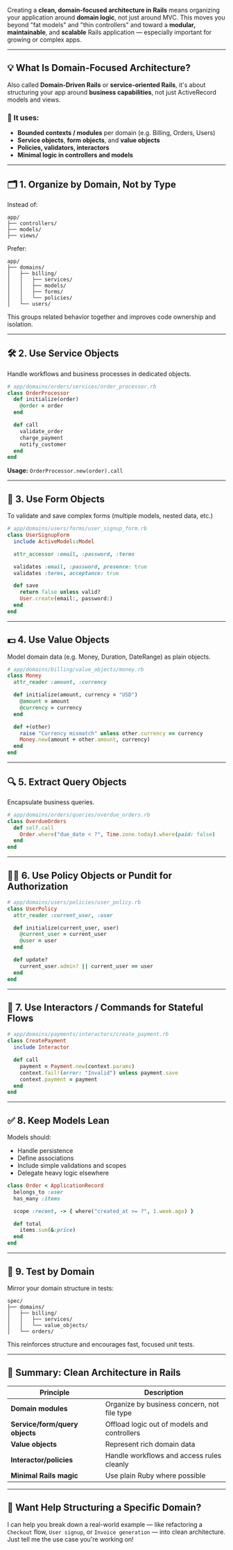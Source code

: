 Creating a **clean, domain-focused architecture in Rails** means organizing your application around **domain logic**, not just around MVC. This moves you beyond "fat models" and "thin controllers" and toward a **modular, maintainable**, and **scalable** Rails application — especially important for growing or complex apps.

---

## 💡 What Is Domain-Focused Architecture?

Also called **Domain-Driven Rails** or **service-oriented Rails**, it's about structuring your app around **business capabilities**, not just ActiveRecord models and views.

### 🧱 It uses:

* **Bounded contexts / modules** per domain (e.g. Billing, Orders, Users)
* **Service objects**, **form objects**, and **value objects**
* **Policies, validators, interactors**
* **Minimal logic in controllers and models**

---

## 🗂️ 1. **Organize by Domain, Not by Type**

Instead of:

```
app/
├── controllers/
├── models/
├── views/
```

Prefer:

```
app/
├── domains/
│   ├── billing/
│   │   ├── services/
│   │   ├── models/
│   │   ├── forms/
│   │   └── policies/
│   └── users/
```

This groups related behavior together and improves code ownership and isolation.

---

## 🛠️ 2. **Use Service Objects**

Handle workflows and business processes in dedicated objects.

```ruby
# app/domains/orders/services/order_processor.rb
class OrderProcessor
  def initialize(order)
    @order = order
  end

  def call
    validate_order
    charge_payment
    notify_customer
  end
end
```

**Usage:** `OrderProcessor.new(order).call`

---

## 🧾 3. **Use Form Objects**

To validate and save complex forms (multiple models, nested data, etc.)

```ruby
# app/domains/users/forms/user_signup_form.rb
class UserSignupForm
  include ActiveModel::Model

  attr_accessor :email, :password, :terms

  validates :email, :password, presence: true
  validates :terms, acceptance: true

  def save
    return false unless valid?
    User.create(email:, password:)
  end
end
```

---

## 💵 4. **Use Value Objects**

Model domain data (e.g. Money, Duration, DateRange) as plain objects.

```ruby
# app/domains/billing/value_objects/money.rb
class Money
  attr_reader :amount, :currency

  def initialize(amount, currency = "USD")
    @amount = amount
    @currency = currency
  end

  def +(other)
    raise "Currency mismatch" unless other.currency == currency
    Money.new(amount + other.amount, currency)
  end
end
```

---

## 🔍 5. **Extract Query Objects**

Encapsulate business queries.

```ruby
# app/domains/orders/queries/overdue_orders.rb
class OverdueOrders
  def self.call
    Order.where("due_date < ?", Time.zone.today).where(paid: false)
  end
end
```

---

## 🧑‍⚖️ 6. **Use Policy Objects or Pundit for Authorization**

```ruby
# app/domains/users/policies/user_policy.rb
class UserPolicy
  attr_reader :current_user, :user

  def initialize(current_user, user)
    @current_user = current_user
    @user = user
  end

  def update?
    current_user.admin? || current_user == user
  end
end
```

---

## 🔄 7. **Use Interactors / Commands for Stateful Flows**

```ruby
# app/domains/payments/interactors/create_payment.rb
class CreatePayment
  include Interactor

  def call
    payment = Payment.new(context.params)
    context.fail!(error: "Invalid") unless payment.save
    context.payment = payment
  end
end
```

---

## ✅ 8. **Keep Models Lean**

Models should:

* Handle persistence
* Define associations
* Include simple validations and scopes
* Delegate heavy logic elsewhere

```ruby
class Order < ApplicationRecord
  belongs_to :user
  has_many :items

  scope :recent, -> { where("created_at >= ?", 1.week.ago) }

  def total
    items.sum(&:price)
  end
end
```

---

## 🧪 9. **Test by Domain**

Mirror your domain structure in tests:

```
spec/
├── domains/
│   ├── billing/
│   │   ├── services/
│   │   └── value_objects/
│   └── orders/
```

This reinforces structure and encourages fast, focused unit tests.

---

## 🧘 Summary: Clean Architecture in Rails

| Principle                      | Description                                 |
| ------------------------------ | ------------------------------------------- |
| **Domain modules**             | Organize by business concern, not file type |
| **Service/form/query objects** | Offload logic out of models and controllers |
| **Value objects**              | Represent rich domain data                  |
| **Interactor/policies**        | Handle workflows and access rules cleanly   |
| **Minimal Rails magic**        | Use plain Ruby where possible               |

---

## 🚀 Want Help Structuring a Specific Domain?

I can help you break down a real-world example — like refactoring a `Checkout` flow, `User signup`, or `Invoice generation` — into clean architecture. Just tell me the use case you're working on!

